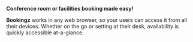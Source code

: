 **Conference room or facilities booking made easy!**

**Bookingz** works in any web browser, so your users can access it from all their devices. Whether on the go or setting at their desk, availability is quickly accessible at-a-glance.
